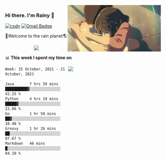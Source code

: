 <img  align='right' height="150" src="https://github.com/LikeRainDay/LikeRainDay/blob/master/pic/img_rain_1.gif?raw=true">



### Hi there. I'm Rainy :lemon:

[![csdn](https://img.shields.io/badge/-csdn-c14438?style=flat-square&logo=c&logoColor=white)](https://blog.csdn.net/qq_15807167)
[![Gmail Badge](https://img.shields.io/badge/-gmail-c14438?style=flat-square&logo=Gmail&logoColor=white&link=mailto:houshuai0816@gmail.com)](mailto:houshuai0816@gmail.com)

🚀Welcome to the rain planet🌎

<center>
<img align='center'  src="https://source.unsplash.com/random/1200x600">
</center>

📊 **This week I spent my time on**

<img align='right'   width="300" src="https://github-readme-stats.vercel.app/api?username=LikeRainDay&show_icons=true&title_color=fff&icon_color=79ff97&text_color=9f9f9f&bg_color=151515">

<!--START_SECTION:waka-->
```text
Week: 15 October, 2021 - 21 October, 2021

Java       7 hrs 59 mins   ██████████▓░░░░░░░░░░░░░░   42.25 % 
Python     4 hrs 19 mins   █████▓░░░░░░░░░░░░░░░░░░░   22.86 % 
Go         1 hr 58 mins    ██▓░░░░░░░░░░░░░░░░░░░░░░   10.48 % 
Groovy     1 hr 26 mins    ██░░░░░░░░░░░░░░░░░░░░░░░   07.67 % 
Markdown   46 mins         █░░░░░░░░░░░░░░░░░░░░░░░░   04.10 % 
```
<!--END_SECTION:waka-->
